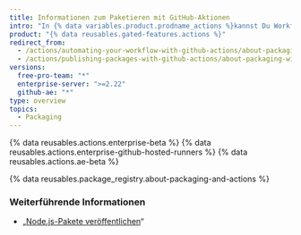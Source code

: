 ```yaml
---
title: Informationen zum Paketieren mit GitHub-Aktionen
intro: "In {% data variables.product.prodname_actions %}kannst Du Workflows einrichten, um Pakete zu erstellen und sie zu {% data variables.product.prodname_registry %} oder einem anderen Paket-Hosting-Anbieter hochzuladen."
product: "{% data reusables.gated-features.actions %}"
redirect_from:
  - /actions/automating-your-workflow-with-github-actions/about-packaging-with-github-actions
  - /actions/publishing-packages-with-github-actions/about-packaging-with-github-actions
versions:
  free-pro-team: "*"
  enterprise-server: ">=2.22"
  github-ae: "*"
type: overview
topics:
  - Packaging
---
```


{% data reusables.actions.enterprise-beta %}
{% data reusables.actions.enterprise-github-hosted-runners %}
{% data reusables.actions.ae-beta %}

{% data reusables.package_registry.about-packaging-and-actions %}

### Weiterführende Informationen

- „[Node.js-Pakete veröffentlichen](/actions/automating-your-workflow-with-github-actions/publishing-nodejs-packages)“

